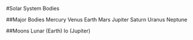 #Solar System Bodies

##Major Bodies
Mercury
Venus
Earth
Mars
Jupiter
Saturn
Uranus
Neptune

##Moons
Lunar (Earth)
Io (Jupiter)